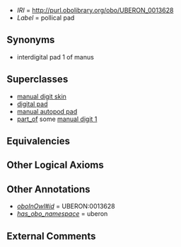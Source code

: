  * *IRI* = http://purl.obolibrary.org/obo/UBERON_0013628
 * *Label* = pollical pad

## Synonyms

 * interdigital pad 1 of manus

## Superclasses

 * [manual digit skin](../../UBERON/33/UBERON_0003533.md)
 * [digital pad](../../UBERON/49/UBERON_0012349.md)
 * [manual autopod pad](../../UBERON/22/UBERON_0013622.md)
 * [part_of](../../BFO/50/BFO_0000050.md) some [manual digit 1](../../UBERON/63/UBERON_0001463.md)

## Equivalencies


## Other Logical Axioms


## Other Annotations

 * *[oboInOwl#id](../../id/oboInOwl#id.md)* = UBERON:0013628
 * *[has_obo_namespace](../../ce/oboInOwl#hasOBONamespace.md)* = uberon

## External Comments

